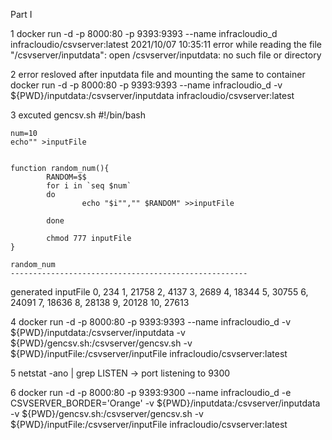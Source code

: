 Part I

1 docker run -d -p 8000:80 -p 9393:9393 --name infracloudio_d infracloudio/csvserver:latest
  2021/10/07 10:35:11 error while reading the file "/csvserver/inputdata": open /csvserver/inputdata: no such file or directory

2 error resloved after inputdata file and mounting the same to container 
  docker run -d -p 8000:80 -p 9393:9393 --name infracloudio_d -v ${PWD}/inputdata:/csvserver/inputdata infracloudio/csvserver:latest
  
3 excuted gencsv.sh 
	#!/bin/bash

	num=10
	echo"" >inputFile


	function random_num(){
			RANDOM=$$
			for i in `seq $num`
			do
					echo "$i"","" $RANDOM" >>inputFile

			done

			chmod 777 inputFile
	}

	random_num
	-----------------------------------------------------
  generated inputFile 
	0, 234
	1, 21758
	2, 4137
	3, 2689
	4, 18344
	5, 30755
	6, 24091
	7, 18636
	8, 28138
	9, 20128
	10, 27613
  
4 docker run -d -p 8000:80 -p 9393:9393 --name infracloudio_d -v ${PWD}/inputdata:/csvserver/inputdata -v ${PWD}/gencsv.sh:/csvserver/gencsv.sh -v ${PWD}/inputFile:/csvserver/inputFile infracloudio/csvserver:latest

5 netstat -ano | grep LISTEN -> port listening to 9300

6 docker run -d -p 8000:80 -p 9393:9300 --name infracloudio_d -e CSVSERVER_BORDER='Orange' -v ${PWD}/inputdata:/csvserver/inputdata -v ${PWD}/gencsv.sh:/csvserver/gencsv.sh -v ${PWD}/inputFile:/csvserver/inputFile infracloudio/csvserver:latest